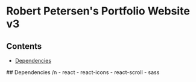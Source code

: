 # Robert Petersen's Portfolio Website v3
## Contents
- [Dependencies](#depend)

<a name="depend" />
## Dependencies /n
- react
- react-icons
- react-scroll
- sass
